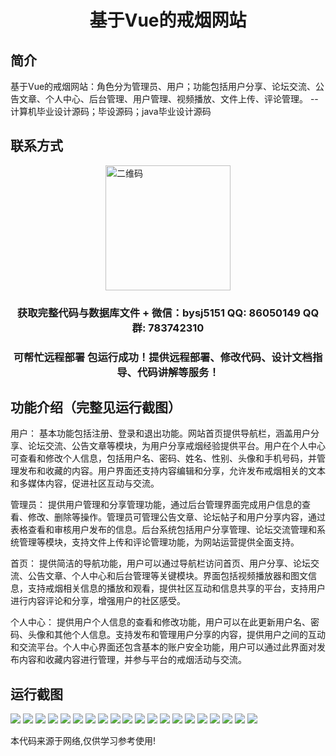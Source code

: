 <p><h1 align="center">基于Vue的戒烟网站</h1></p>

## 简介
基于Vue的戒烟网站：角色分为管理员、用户；功能包括用户分享、论坛交流、公告文章、个人中心、后台管理、用户管理、视频播放、文件上传、评论管理。    --计算机毕业设计源码；毕设源码；java毕业设计源码


## 联系方式
<img src="https://bs-1329754181.cos.ap-shanghai.myqcloud.com/wx.jpg" alt="二维码" style="display: block; margin: 0 auto;" width="200px">
<p><h3 align="center">获取完整代码与数据库文件 + 微信：bysj5151 QQ: 86050149 QQ群: 783742310</h3></p>
<p><h3 align="center">可帮忙远程部署 包运行成功！提供远程部署、修改代码、设计文档指导、代码讲解等服务！</h3></p>

## 功能介绍（完整见运行截图）
用户： 基本功能包括注册、登录和退出功能。网站首页提供导航栏，涵盖用户分享、论坛交流、公告文章等模块，为用户分享戒烟经验提供平台。用户在个人中心可查看和修改个人信息，包括用户名、密码、姓名、性别、头像和手机号码，并管理发布和收藏的内容。用户界面还支持内容编辑和分享，允许发布戒烟相关的文本和多媒体内容，促进社区互动与交流。

管理员： 提供用户管理和分享管理功能，通过后台管理界面完成用户信息的查看、修改、删除等操作。管理员可管理公告文章、论坛帖子和用户分享内容，通过表格查看和审核用户发布的信息。后台系统包括用户分享管理、论坛交流管理和系统管理等模块，支持文件上传和评论管理功能，为网站运营提供全面支持。

首页： 提供简洁的导航功能，用户可以通过导航栏访问首页、用户分享、论坛交流、公告文章、个人中心和后台管理等关键模块。界面包括视频播放器和图文信息，支持戒烟相关信息的播放和观看，提供社区互动和信息共享的平台，支持用户进行内容评论和分享，增强用户的社区感受。

个人中心： 提供用户个人信息的查看和修改功能，用户可以在此更新用户名、密码、头像和其他个人信息。支持发布和管理用户分享的内容，提供用户之间的互动和交流平台。个人中心界面还包含基本的账户安全功能，用户可以通过此界面对发布内容和收藏内容进行管理，并参与平台的戒烟活动与交流。


## 运行截图
![](https://bs-1329754181.cos.ap-shanghai.myqcloud.com/ssm/QuitSmokingWebsite/img/001.jpg)
![](https://bs-1329754181.cos.ap-shanghai.myqcloud.com/ssm/QuitSmokingWebsite/img/002.jpg)
![](https://bs-1329754181.cos.ap-shanghai.myqcloud.com/ssm/QuitSmokingWebsite/img/003.jpg)
![](https://bs-1329754181.cos.ap-shanghai.myqcloud.com/ssm/QuitSmokingWebsite/img/004.jpg)
![](https://bs-1329754181.cos.ap-shanghai.myqcloud.com/ssm/QuitSmokingWebsite/img/005.jpg)
![](https://bs-1329754181.cos.ap-shanghai.myqcloud.com/ssm/QuitSmokingWebsite/img/006.jpg)
![](https://bs-1329754181.cos.ap-shanghai.myqcloud.com/ssm/QuitSmokingWebsite/img/007.jpg)
![](https://bs-1329754181.cos.ap-shanghai.myqcloud.com/ssm/QuitSmokingWebsite/img/008.jpg)
![](https://bs-1329754181.cos.ap-shanghai.myqcloud.com/ssm/QuitSmokingWebsite/img/009.jpg)
![](https://bs-1329754181.cos.ap-shanghai.myqcloud.com/ssm/QuitSmokingWebsite/img/010.jpg)
![](https://bs-1329754181.cos.ap-shanghai.myqcloud.com/ssm/QuitSmokingWebsite/img/011.jpg)
![](https://bs-1329754181.cos.ap-shanghai.myqcloud.com/ssm/QuitSmokingWebsite/img/012.jpg)
![](https://bs-1329754181.cos.ap-shanghai.myqcloud.com/ssm/QuitSmokingWebsite/img/013.jpg)
![](https://bs-1329754181.cos.ap-shanghai.myqcloud.com/ssm/QuitSmokingWebsite/img/014.jpg)
![](https://bs-1329754181.cos.ap-shanghai.myqcloud.com/ssm/QuitSmokingWebsite/img/015.jpg)
![](https://bs-1329754181.cos.ap-shanghai.myqcloud.com/ssm/QuitSmokingWebsite/img/016.jpg)
![](https://bs-1329754181.cos.ap-shanghai.myqcloud.com/ssm/QuitSmokingWebsite/img/017.jpg)
![](https://bs-1329754181.cos.ap-shanghai.myqcloud.com/ssm/QuitSmokingWebsite/img/018.jpg)
![](https://bs-1329754181.cos.ap-shanghai.myqcloud.com/ssm/QuitSmokingWebsite/img/019.jpg)
![](https://bs-1329754181.cos.ap-shanghai.myqcloud.com/ssm/QuitSmokingWebsite/img/020.jpg)

<p>本代码来源于网络,仅供学习参考使用!</p>
